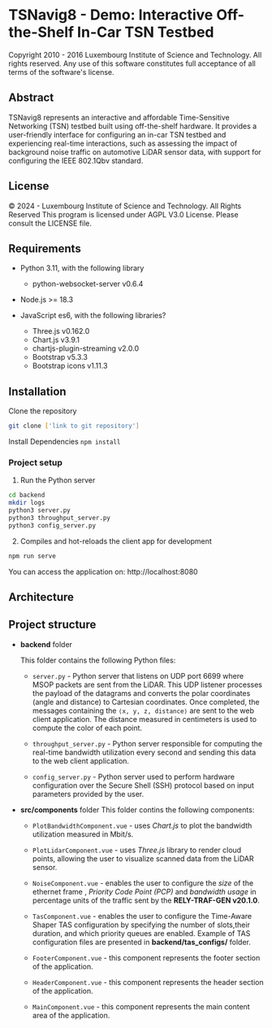 # TSNavig8 - Demo: Interactive Off-the-Shelf In-Car TSN Testbed

Copyright 2010 - 2016 Luxembourg Institute of Science and Technology. All rights reserved. Any use of this software constitutes full acceptance of all terms of the software's license.


## Abstract
TSNavig8 represents an interactive and affordable Time-Sensitive Networking (TSN) testbed built using off-the-shelf hardware. It provides a user-friendly interface for configuring an in-car TSN testbed and experiencing real-time interactions, such as assessing the impact of background noise traffic on automotive LiDAR sensor data, with support for configuring the IEEE 802.1Qbv standard.

## License
© 2024 - Luxembourg Institute of Science and Technology. All Rights Reserved
This program is licensed under AGPL V3.0 License. Please consult the LICENSE file.

## Requirements

* Python 3.11, with the following library
    * python-websocket-server v0.6.4

* Node.js >= 18.3 
* JavaScript es6, with the following libraries?
    * Three.js v0.162.0
    * Chart.js v3.9.1
    * chartjs-plugin-streaming v2.0.0
    * Bootstrap v5.3.3
    * Bootstrap icons v1.11.3

## Installation
Clone the repository

```bash
git clone ['link to git repository']
```

Install Dependencies
``` npm install ```

### Project setup
1. Run the Python server
```bash
cd backend
mkdir logs
python3 server.py
python3 throughput_server.py
python3 config_server.py
```

2. Compiles and hot-reloads the client app for development
```bash
npm run serve
```

You can access the application on: http://localhost:8080


## Architecture

## Project structure
* **backend** folder
    
    This folder contains the following Python files:
   
    * `server.py` - Python server that listens on UDP port 6699 where MSOP packets are sent from the LiDAR. This UDP listener processes the payload of the datagrams and converts the polar coordinates (angle and distance) to Cartesian coordinates. Once completed, the messages containing the `⟨x, y, z, distance⟩` are sent to the web client application. The distance measured in centimeters is used to compute the color of each point.

    * `throughput_server.py` - Python server  responsible for computing the real-time bandwidth utilization every second and sending this data to the web client application.

    * `config_server.py` - Python server  used to perform hardware configuration over the Secure Shell (SSH) protocol based on input parameters provided by the user.

* **src/components** folder 
This folder contins the following components:
    * `PlotBandwidthComponent.vue` - uses *Chart.js* to plot the bandwidth utilization measured in Mbit/s.
    
    * `PlotLidarComponent.vue` - uses *Three.js* library to render cloud points, allowing the user to visualize scanned data from the LiDAR sensor.
    
    * ` NoiseComponent.vue ` - enables the user to configure the *size* of the ethernet frame , *Priority Code Point (PCP)* and *bandwidth usage* in percentage units of the traffic sent by the **RELY-TRAF-GEN v20.1.0**.
    
    * ` TasComponent.vue ` - enables the user to configure the Time-Aware Shaper TAS configuration by specifying the number of slots,their duration, and which priority queues are enabled.
    Example of TAS configuration files are presented in **backend/tas_configs/** folder.

    * `FooterComponent.vue` - this component represents the footer section of the application.

    * `HeaderComponent.vue` - this component represents the header section of the application.
    
    * `MainComponent.vue` - this component represents the main content area of the application.